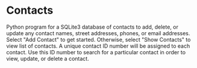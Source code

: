# Contacts
Python program for a SQLite3 database of contacts to add, delete, or update any contact names, street addresses, phones, or email addresses. 
Select "Add Contact" to get started.
Otherwise, select "Show Contacts" to view list of contacts. 
A unique contact ID number will be assigned to each contact. 
Use this ID number to search for a particular contact in order to view, update, or delete a contact.

